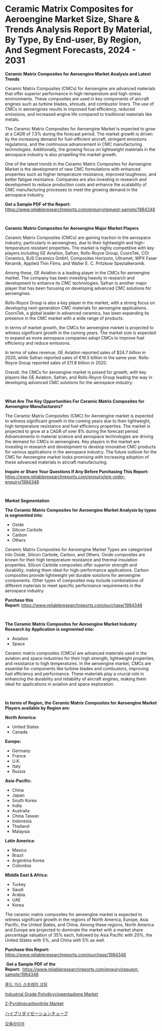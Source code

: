 <p><h1>Ceramic Matrix Composites for Aeroengine Market Size, Share & Trends Analysis Report By Material, By Type, By End-user, By Region, And Segment Forecasts, 2024 - 2031</h1></p><p><strong>Ceramic Matrix Composites for Aeroengine Market Analysis and Latest Trends</strong></p>
<p><p>Ceramic Matrix Composites (CMCs) for Aeroengine are advanced materials that offer superior performance in high-temperature and high-stress environments. These composites are used in key components of aircraft engines such as turbine blades, shrouds, and combustor liners. The use of CMCs in aeroengines results in improved fuel efficiency, reduced emissions, and increased engine life compared to traditional materials like metals.</p><p>The Ceramic Matrix Composites for Aeroengine Market is expected to grow at a CAGR of 7.3% during the forecast period. The market growth is driven by the increasing demand for fuel-efficient aircraft, stringent emissions regulations, and the continuous advancement in CMC manufacturing technologies. Additionally, the growing focus on lightweight materials in the aerospace industry is also propelling the market growth. </p><p>One of the latest trends in the Ceramic Matrix Composites for Aeroengine Market is the development of new CMC formulations with enhanced properties such as higher temperature resistance, improved toughness, and better fatigue resistance. Companies are also investing in research and development to reduce production costs and enhance the scalability of CMC manufacturing processes to meet the growing demand in the aerospace industry.</p></p>
<p><strong>Get a Sample PDF of the Report:&nbsp;</strong> <a href="https://www.reliableresearchreports.com/enquiry/request-sample/1984348">https://www.reliableresearchreports.com/enquiry/request-sample/1984348</a></p>
<p>&nbsp;</p>
<p><strong>Ceramic Matrix Composites for Aeroengine Major Market Players</strong></p>
<p><p>Ceramic Matrix Composites (CMCs) are gaining traction in the aerospace industry, particularly in aeroengines, due to their lightweight and high-temperature resistant properties. The market is highly competitive with key players including GE Aviation, Safran, Rolls-Royce Group, CoorsTek, COI Ceramics, BJS Ceramics GmbH, Composites Horizons, Ultramet, WPX Faser Keramik, Applied Thin Films, and Walter E. C. Pritzkow Spezialkeramik.</p><p>Among these, GE Aviation is a leading player in the CMCs for aeroengine market. The company has been investing heavily in research and development to enhance its CMC technologies. Safran is another major player that has been focusing on developing advanced CMC solutions for aeroengines.</p><p>Rolls-Royce Group is also a key player in the market, with a strong focus on developing next-generation CMC materials for aeroengine applications. CoorsTek, a global leader in advanced ceramics, has been expanding its presence in the CMC market with a wide range of products.</p><p>In terms of market growth, the CMCs for aeroengine market is projected to witness significant growth in the coming years. The market size is expected to expand as more aerospace companies adopt CMCs to improve fuel efficiency and reduce emissions.</p><p>In terms of sales revenue, GE Aviation reported sales of $24.7 billion in 2020, while Safran reported sales of €16.5 billion in the same year. Rolls-Royce Group reported sales of £11.8 billion in 2020.</p><p>Overall, the CMCs for aeroengine market is poised for growth, with key players like GE Aviation, Safran, and Rolls-Royce Group leading the way in developing advanced CMC solutions for the aerospace industry.</p></p>
<p>&nbsp;</p>
<p><strong>What Are The Key Opportunities For Ceramic Matrix Composites for Aeroengine Manufacturers?</strong></p>
<p><p>The Ceramic Matrix Composites (CMC) for Aeroengine market is expected to witness significant growth in the coming years due to their lightweight, high temperature resistance and fuel efficiency properties. The market is projected to grow at a CAGR of over 8% during the forecast period. Advancements in material science and aerospace technologies are driving the demand for CMCs in aeroengines. Key players in the market are investing in research and development to develop innovative CMC products for various applications in the aerospace industry. The future outlook for the CMC for Aeroengine market looks promising with increasing adoption of these advanced materials in aircraft manufacturing.</p></p>
<p><strong>Inquire or Share Your Questions If Any Before Purchasing This Report:</strong> <a href="https://www.reliableresearchreports.com/enquiry/pre-order-enquiry/1984348">https://www.reliableresearchreports.com/enquiry/pre-order-enquiry/1984348</a></p>
<p>&nbsp;</p>
<p><strong>Market Segmentation</strong></p>
<p><strong>The Ceramic Matrix Composites for Aeroengine Market Analysis by types is segmented into:</strong></p>
<p><ul><li>Oxide</li><li>Silicon Carbide</li><li>Carbon</li><li>Others</li></ul></p>
<p><p>Ceramic Matrix Composites for Aeroengine Market Types are categorized into Oxide, Silicon Carbide, Carbon, and Others. Oxide composites are known for their high temperature resistance and thermal insulation properties. Silicon Carbide composites offer superior strength and durability, making them ideal for high-performance applications. Carbon composites provide lightweight yet durable solutions for aeroengine components. Other types of composites may include combinations of different materials to meet specific performance requirements in the aerospace industry.</p></p>
<p><strong>Purchase this Report:&nbsp;</strong><a href="https://www.reliableresearchreports.com/purchase/1984348">https://www.reliableresearchreports.com/purchase/1984348</a></p>
<p>&nbsp;</p>
<p><strong>The Ceramic Matrix Composites for Aeroengine Market Industry Research by Application is segmented into:</strong></p>
<p><ul><li>Aviation</li><li>Space</li></ul></p>
<p><p>Ceramic matrix composites (CMCs) are advanced materials used in the aviation and space industries for their high strength, lightweight properties, and resistance to high temperatures. In the aeroengine market, CMCs are essential for components like turbine blades and combustors, improving fuel efficiency and performance. These materials play a crucial role in enhancing the durability and reliability of aircraft engines, making them ideal for applications in aviation and space exploration.</p></p>
<p>&nbsp;</p>
<p><strong>In terms of Region, the Ceramic Matrix Composites for Aeroengine Market Players available by Region are:</strong></p>
<p>
    <p> <strong> North America: </strong>
        <ul>
            <li>United States</li>
            <li>Canada</li>
        </ul>
        </p> 
    <p> <strong> Europe: </strong>
        <ul>
            <li>Germany</li>
            <li>France</li>
            <li>U.K.</li>
            <li>Italy</li>
            <li>Russia</li>
        </ul>
        </p> 
    <p> <strong> Asia-Pacific: </strong>
        <ul>
            <li>China</li>
            <li>Japan</li>
            <li>South Korea</li>
            <li>India</li>
            <li>Australia</li>
            <li>China Taiwan</li>
            <li>Indonesia</li>
            <li>Thailand</li>
            <li>Malaysia</li>
        </ul>
        </p> 
    <p> <strong> Latin America: </strong>
        <ul>
            <li>Mexico</li>
            <li>Brazil</li>
            <li>Argentina Korea</li>
            <li>Colombia</li>
        </ul>
        </p> 
    <p> <strong> Middle East & Africa: </strong>
        <ul>
            <li>Turkey</li>
            <li>Saudi</li>
            <li>Arabia</li>
            <li>UAE</li>
            <li>Korea</li>
        </ul>
    </p>
    </p>
<p><p>The ceramic matrix composites for aeroengine market is expected to witness significant growth in the regions of North America, Europe, Asia Pacific, the United States, and China. Among these regions, North America and Europe are projected to dominate the market with a market share percentage valuation of 35% each, followed by Asia Pacific with 20%, the United States with 5%, and China with 5% as well.</p></p>
<p><strong>Purchase this Report: </strong><a href="https://www.reliableresearchreports.com/purchase/1984348">https://www.reliableresearchreports.com/purchase/1984348</a></p>
<p>&nbsp;<strong>Get a Sample PDF of the Report:&nbsp;&nbsp;</strong><a href="https://www.reliableresearchreports.com/enquiry/request-sample/1984348">https://www.reliableresearchreports.com/enquiry/request-sample/1984348</a></p>
<p><strong></strong></p>
<p><p><a href="https://medium.com/@edaunhshhs/%ED%95%9C%EA%B5%AD%EC%96%B4-%EB%83%89%EB%8F%99-%EA%B0%80%EC%8A%A4-%EC%8A%A4%ED%94%84%EB%A0%88%EC%9D%B4-%EC%BD%94%ED%8C%85-%EC%8B%9C%EC%9E%A5-%EC%A0%90%EC%9C%A0%EC%9C%A8-%EC%A7%84%ED%99%94-%EB%B0%8F-%EC%8B%9C%EC%9E%A5-%EC%84%B1%EC%9E%A5-%EB%8F%99%ED%96%A5-2024-2031-676bbf7210ee">콜드 가스 스프레이 코팅</a></p><p><a href="https://github.com/juniordelafrance/Market-Research-Report-List-2/blob/main/industrial-grade-polydicyclopentadiene-market.md">Industrial Grade Polydicyclopentadiene Market</a></p><p><a href="https://github.com/jaidynmorantestelletmjzya/Market-Research-Report-List-1/blob/main/2-pyridinecarbonitrile-market.md">2-Pyridinecarbonitrile Market</a></p><p><a href="https://medium.com/@munroco657/%E3%83%8F%E3%82%A4%E3%83%96%E3%83%AA%E3%83%83%E3%83%89%E5%8C%96%E3%83%81%E3%83%A5%E3%83%BC%E3%83%96%E5%B8%82%E5%A0%B4%E3%82%B7%E3%82%A7%E3%82%A2%E3%81%AE%E6%8E%A8%E7%A7%BB%E3%81%A8%E5%B8%82%E5%A0%B4%E6%88%90%E9%95%B7%E3%83%88%E3%83%AC%E3%83%B3%E3%83%89-2024%E5%B9%B4-2031%E5%B9%B4-1abf08dfc540">ハイブリダイゼーションチューブ</a></p><p><a href="https://medium.com/@cezarymarciniak2022/%EB%85%B8%EB%93%88%EB%9D%BC%EC%9D%B4%EC%A0%80-%EC%8B%9C%EC%9E%A5-%EB%B6%84%EC%84%9D-%EA%B8%80%EB%A1%9C%EB%B2%8C-%EC%82%B0%EC%97%85-%EC%A0%84%EB%A7%9D-%EB%B0%8F-%EC%98%88%EC%B8%A1-2024%EC%97%90%EC%84%9C-2031%EA%B9%8C%EC%A7%80-a29d3fd16be8">모듈라이저</a></p></p>